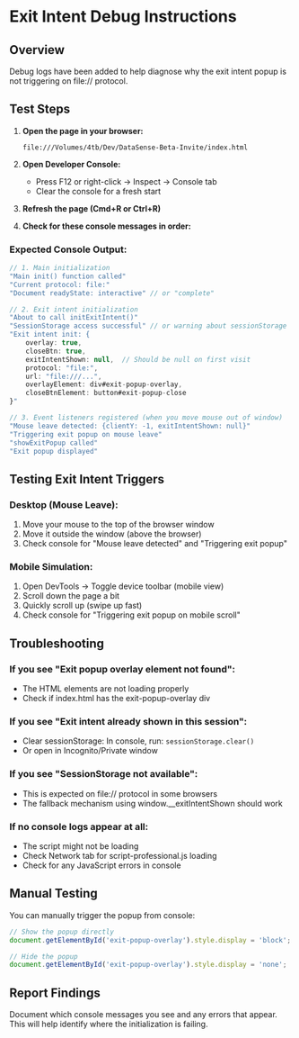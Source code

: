# Exit Intent Debug Instructions

## Overview
Debug logs have been added to help diagnose why the exit intent popup is not triggering on file:// protocol.

## Test Steps

1. **Open the page in your browser:**
   ```
   file:///Volumes/4tb/Dev/DataSense-Beta-Invite/index.html
   ```

2. **Open Developer Console:**
   - Press F12 or right-click → Inspect → Console tab
   - Clear the console for a fresh start

3. **Refresh the page (Cmd+R or Ctrl+R)**

4. **Check for these console messages in order:**

### Expected Console Output:
```javascript
// 1. Main initialization
"Main init() function called"
"Current protocol: file:"
"Document readyState: interactive" // or "complete"

// 2. Exit intent initialization
"About to call initExitIntent()"
"SessionStorage access successful" // or warning about sessionStorage
"Exit intent init: {
    overlay: true,
    closeBtn: true,  
    exitIntentShown: null,  // Should be null on first visit
    protocol: "file:",
    url: "file:///...",
    overlayElement: div#exit-popup-overlay,
    closeBtnElement: button#exit-popup-close
}"

// 3. Event listeners registered (when you move mouse out of window)
"Mouse leave detected: {clientY: -1, exitIntentShown: null}"
"Triggering exit popup on mouse leave"
"showExitPopup called"
"Exit popup displayed"
```

## Testing Exit Intent Triggers

### Desktop (Mouse Leave):
1. Move your mouse to the top of the browser window
2. Move it outside the window (above the browser)
3. Check console for "Mouse leave detected" and "Triggering exit popup"

### Mobile Simulation:
1. Open DevTools → Toggle device toolbar (mobile view)
2. Scroll down the page a bit
3. Quickly scroll up (swipe up fast)
4. Check console for "Triggering exit popup on mobile scroll"

## Troubleshooting

### If you see "Exit popup overlay element not found":
- The HTML elements are not loading properly
- Check if index.html has the exit-popup-overlay div

### If you see "Exit intent already shown in this session":
- Clear sessionStorage: In console, run: `sessionStorage.clear()`
- Or open in Incognito/Private window

### If you see "SessionStorage not available":
- This is expected on file:// protocol in some browsers
- The fallback mechanism using window.__exitIntentShown should work

### If no console logs appear at all:
- The script might not be loading
- Check Network tab for script-professional.js loading
- Check for any JavaScript errors in console

## Manual Testing
You can manually trigger the popup from console:
```javascript
// Show the popup directly
document.getElementById('exit-popup-overlay').style.display = 'block';

// Hide the popup
document.getElementById('exit-popup-overlay').style.display = 'none';
```

## Report Findings
Document which console messages you see and any errors that appear. This will help identify where the initialization is failing.